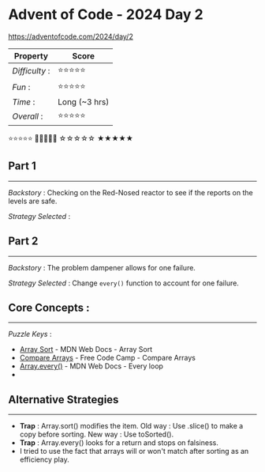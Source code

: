 # Advent of Code - 2024 Day 2
https://adventofcode.com/2024/day/2

| Property | Score |
|-------|---------|
|*Difficulty* :|⭐⭐⭐⭐⭐|
|*Fun* :|⭐⭐⭐⭐⭐|
|*Time* :| Long (~3 hrs)|
|*Overall* :|⭐⭐⭐⭐⭐|

⭐⭐⭐⭐⭐ 🌟🌟🌟🌟🌟 ☆☆☆☆☆ ★★★★★

## Part 1
---
*Backstory* : Checking on the Red-Nosed reactor to see if the reports on the levels are safe.

*Strategy Selected* : 

## Part 2
---
*Backstory* : The problem dampener allows for one failure.

*Strategy Selected* : Change `every()` function to account for one failure.

## Core Concepts :
---
*Puzzle Keys* :
- [Array Sort](https://developer.mozilla.org/en-US/docs/Web/JavaScript/Reference/Global_Objects/Array/sort) - MDN Web Docs - Array Sort
- [Compare Arrays](https://www.freecodecamp.org/news/how-to-compare-arrays-in-javascript/) - Free Code Camp - Compare Arrays
- [Array.every()](https://developer.mozilla.org/en-US/docs/Web/JavaScript/Reference/Global_Objects/Array/every) - MDN Web Docs - Every loop
- 

## Alternative Strategies
---
- **Trap** : Array.sort() modifies the item. Old way : Use .slice() to make a copy before sorting.  New way : Use toSorted().
- **Trap** : Array.every() looks for a return and stops on falsiness.
- I tried to use the fact that arrays will or won't match after sorting as an efficiency play.
